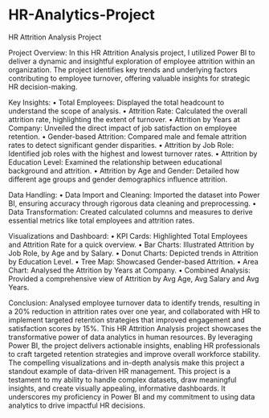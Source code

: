 # HR-Analytics-Project
HR Attrition Analysis Project 

Project Overview: In this HR Attrition Analysis project, I utilized Power BI to deliver a dynamic and insightful exploration of employee attrition within an organization. The project identifies key trends and underlying factors contributing to employee turnover, offering valuable insights for strategic HR decision-making. 

Key Insights: 
•	Total Employees: Displayed the total headcount to understand the scope of analysis. 
•	Attrition Rate: Calculated the overall attrition rate, highlighting the extent of turnover. 
•	Attrition by Years at Company: Unveiled the direct impact of job satisfaction on employee retention. 
•	Gender-based Attrition: Compared male and female attrition rates to detect significant gender disparities. 
•	Attrition by Job Role: Identified job roles with the highest and lowest turnover rates. 
•	Attrition by Education Level: Examined the relationship between educational background and attrition. 
•	Attrition by Age and Gender: Detailed how different age groups and gender demographics influence attrition. 

Data Handling: 
•	Data Import and Cleaning: Imported the dataset into Power BI, ensuring accuracy through rigorous data cleaning and preprocessing. 
•	Data Transformation: Created calculated columns and measures to derive essential metrics like total employees and attrition rates. 

Visualizations and Dashboard: 
•	KPI Cards: Highlighted Total Employees and Attrition Rate for a quick overview. 
•	Bar Charts: Illustrated Attrition by Job Role, by Age and by Salary. 
•	Donut Charts: Depicted trends in Attrition by Education Level. 
•	Tree Map: Showcased Gender-based Attrition. 
•	Area Chart: Analysed the Attrition by Years at Company. 
•	Combined Analysis: Provided a comprehensive view of Attrition by Avg Age, Avg Salary and Avg Years. 

Conclusion:  Analysed employee turnover data to identify trends, resulting in a 20% reduction in attrition rates over one year, and collaborated with HR to implement targeted retention strategies that improved engagement and satisfaction scores by 15%. This HR Attrition Analysis project showcases the transformative power of data analytics in human resources. By leveraging Power BI, the project delivers actionable insights, enabling HR professionals to craft targeted retention strategies and improve overall workforce stability. The compelling visualizations and in-depth analysis make this project a standout example of data-driven HR management. This project is a testament to my ability to handle complex datasets, draw meaningful insights, and create visually appealing, informative dashboards. It underscores my proficiency in Power BI and my commitment to using data analytics to drive impactful HR decisions.
